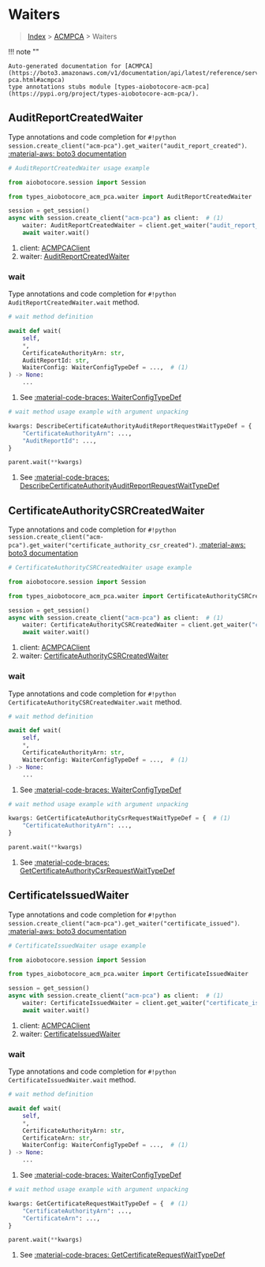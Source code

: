 # Waiters

> [Index](../README.md) > [ACMPCA](./README.md) > Waiters

!!! note ""

    Auto-generated documentation for [ACMPCA](https://boto3.amazonaws.com/v1/documentation/api/latest/reference/services/acm-pca.html#acmpca)
    type annotations stubs module [types-aiobotocore-acm-pca](https://pypi.org/project/types-aiobotocore-acm-pca/).

## AuditReportCreatedWaiter

Type annotations and code completion for `#!python session.create_client("acm-pca").get_waiter("audit_report_created")`.
[:material-aws: boto3 documentation](https://boto3.amazonaws.com/v1/documentation/api/latest/reference/services/acm-pca/waiter/AuditReportCreated.html#ACMPCA.Waiter.AuditReportCreated)

```python
# AuditReportCreatedWaiter usage example

from aiobotocore.session import Session

from types_aiobotocore_acm_pca.waiter import AuditReportCreatedWaiter

session = get_session()
async with session.create_client("acm-pca") as client:  # (1)
    waiter: AuditReportCreatedWaiter = client.get_waiter("audit_report_created")  # (2)
    await waiter.wait()
```

1. client: [ACMPCAClient](./client.md)
2. waiter: [AuditReportCreatedWaiter](./waiters.md#auditreportcreatedwaiter)


### wait

Type annotations and code completion for `#!python AuditReportCreatedWaiter.wait` method.

```python
# wait method definition

await def wait(
    self,
    *,
    CertificateAuthorityArn: str,
    AuditReportId: str,
    WaiterConfig: WaiterConfigTypeDef = ...,  # (1)
) -> None:
    ...
```

1. See [:material-code-braces: WaiterConfigTypeDef](./type_defs.md#waiterconfigtypedef) 


```python
# wait method usage example with argument unpacking

kwargs: DescribeCertificateAuthorityAuditReportRequestWaitTypeDef = {  # (1)
    "CertificateAuthorityArn": ...,
    "AuditReportId": ...,
}

parent.wait(**kwargs)
```

1. See [:material-code-braces: DescribeCertificateAuthorityAuditReportRequestWaitTypeDef](./type_defs.md#describecertificateauthorityauditreportrequestwaittypedef) 
## CertificateAuthorityCSRCreatedWaiter

Type annotations and code completion for `#!python session.create_client("acm-pca").get_waiter("certificate_authority_csr_created")`.
[:material-aws: boto3 documentation](https://boto3.amazonaws.com/v1/documentation/api/latest/reference/services/acm-pca/waiter/CertificateAuthorityCSRCreated.html#ACMPCA.Waiter.CertificateAuthorityCSRCreated)

```python
# CertificateAuthorityCSRCreatedWaiter usage example

from aiobotocore.session import Session

from types_aiobotocore_acm_pca.waiter import CertificateAuthorityCSRCreatedWaiter

session = get_session()
async with session.create_client("acm-pca") as client:  # (1)
    waiter: CertificateAuthorityCSRCreatedWaiter = client.get_waiter("certificate_authority_csr_created")  # (2)
    await waiter.wait()
```

1. client: [ACMPCAClient](./client.md)
2. waiter: [CertificateAuthorityCSRCreatedWaiter](./waiters.md#certificateauthoritycsrcreatedwaiter)


### wait

Type annotations and code completion for `#!python CertificateAuthorityCSRCreatedWaiter.wait` method.

```python
# wait method definition

await def wait(
    self,
    *,
    CertificateAuthorityArn: str,
    WaiterConfig: WaiterConfigTypeDef = ...,  # (1)
) -> None:
    ...
```

1. See [:material-code-braces: WaiterConfigTypeDef](./type_defs.md#waiterconfigtypedef) 


```python
# wait method usage example with argument unpacking

kwargs: GetCertificateAuthorityCsrRequestWaitTypeDef = {  # (1)
    "CertificateAuthorityArn": ...,
}

parent.wait(**kwargs)
```

1. See [:material-code-braces: GetCertificateAuthorityCsrRequestWaitTypeDef](./type_defs.md#getcertificateauthoritycsrrequestwaittypedef) 
## CertificateIssuedWaiter

Type annotations and code completion for `#!python session.create_client("acm-pca").get_waiter("certificate_issued")`.
[:material-aws: boto3 documentation](https://boto3.amazonaws.com/v1/documentation/api/latest/reference/services/acm-pca/waiter/CertificateIssued.html#ACMPCA.Waiter.CertificateIssued)

```python
# CertificateIssuedWaiter usage example

from aiobotocore.session import Session

from types_aiobotocore_acm_pca.waiter import CertificateIssuedWaiter

session = get_session()
async with session.create_client("acm-pca") as client:  # (1)
    waiter: CertificateIssuedWaiter = client.get_waiter("certificate_issued")  # (2)
    await waiter.wait()
```

1. client: [ACMPCAClient](./client.md)
2. waiter: [CertificateIssuedWaiter](./waiters.md#certificateissuedwaiter)


### wait

Type annotations and code completion for `#!python CertificateIssuedWaiter.wait` method.

```python
# wait method definition

await def wait(
    self,
    *,
    CertificateAuthorityArn: str,
    CertificateArn: str,
    WaiterConfig: WaiterConfigTypeDef = ...,  # (1)
) -> None:
    ...
```

1. See [:material-code-braces: WaiterConfigTypeDef](./type_defs.md#waiterconfigtypedef) 


```python
# wait method usage example with argument unpacking

kwargs: GetCertificateRequestWaitTypeDef = {  # (1)
    "CertificateAuthorityArn": ...,
    "CertificateArn": ...,
}

parent.wait(**kwargs)
```

1. See [:material-code-braces: GetCertificateRequestWaitTypeDef](./type_defs.md#getcertificaterequestwaittypedef) 
